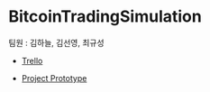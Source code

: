 # BitcoinTradingSimulation
팀원 : 김하늘, 김선영, 최규성

- [Trello](https://trello.com/u/user98142848/boards)

- [Project Prototype](https://github.com/kimhaneu1/bitcoin_trading_simulation/wiki/Project-Prototype)
